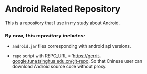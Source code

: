 # Android Related Repository

This is a repository that I use in my study about Android.

### By now, this repository includes: #

* `android.jar` files corresponding with android api versions.

* `repo` script with REPO_URL = 'https://gerrit-google.tuna.tsinghua.edu.cn/git-repo. So that Chinese user can download Android source code without proxy.
